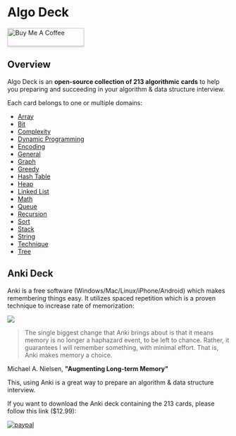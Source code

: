 # Algo Deck

<a href="https://www.buymeacoffee.com/9b63kwt" target="_blank"><img src="https://www.buymeacoffee.com/assets/img/custom_images/orange_img.png" alt="Buy Me A Coffee" style="height: 41px !important;width: 174px !important;box-shadow: 0px 3px 2px 0px rgba(190, 190, 190, 0.5) !important;-webkit-box-shadow: 0px 3px 2px 0px rgba(190, 190, 190, 0.5) !important;" ></a>

## Overview

Algo Deck is an **open-source collection of 213 algorithmic cards** to help you preparing and succeeding in your algorithm & data structure interview.

Each card belongs to one or multiple domains:
- [Array](array.md)
- [Bit](bit.md)
- [Complexity](complexity.md)
- [Dynamic Programming](dynamicprogramming.md)
- [Encoding](encoding.md)
- [General](general.md)
- [Graph](graph.md)
- [Greedy](greedy.md)
- [Hash Table](hashtable.md)
- [Heap](heap.md)
- [Linked List](linkedlist.md)
- [Math](match.md)
- [Queue](queue.md)
- [Recursion](recursion.md)
- [Sort](sort.md)
- [Stack](stack.md)
- [String](string.md)
- [Technique](technique.md)
- [Tree](tree.md)

## Anki Deck

Anki is a free software (Windows/Mac/Linux/iPhone/Android) which makes remembering things easy. It utilizes spaced repetition which is a proven technique to increase rate of memorization:  

[![](http://img.youtube.com/vi/-uMMRjrzPmE/0.jpg)](http://www.youtube.com/watch?v=-uMMRjrzPmE "Spaced Repetition: The most powerful study technique")

> The single biggest change that Anki brings about is that it means memory is no longer a haphazard event, to be left to chance. Rather, it guarantees I will remember something, with minimal effort. That is, Anki makes memory a choice.

Michael A. Nielsen, **"Augmenting Long-term Memory"**

This, using Anki is a great way to prepare an algorithm & data structure interview. 

If you want to download the Anki deck containing the 213 cards, please follow this link ($12.99):

[![paypal](https://www.paypalobjects.com/en_US/i/btn/btn_buynowCC_LG.gif)](https://www.paypal.com/cgi-bin/webscr?cmd=_s-xclick&hosted_button_id=W4QQBV8VB4KZ8)